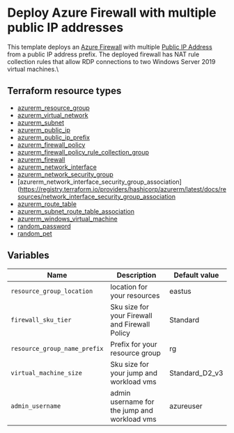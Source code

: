# Deploy Azure Firewall with multiple public IP addresses

This template deploys an [Azure Firewall](https://registry.terraform.io/providers/hashicorp/azurerm/latest/docs/resources/firewall) with multiple [Public IP Address](https://registry.terraform.io/providers/hashicorp/azurerm/latest/docs/resources/public_ip) from a public IP address prefix. The deployed firewall has NAT rule collection rules that allow RDP connections to two Windows Server 2019 virtual machines.\

## Terraform resource types

- [azurerm_resource_group](https://registry.terraform.io/providers/hashicorp/azurerm/latest/docs/resources/resource_group)
- [azurerm_virtual_network](https://registry.terraform.io/providers/hashicorp/azurerm/latest/docs/resources/virtual_network)
- [azurerm_subnet](https://registry.terraform.io/providers/hashicorp/azurerm/latest/docs/resources/subnet)
- [azurerm_public_ip](https://registry.terraform.io/providers/hashicorp/azurerm/latest/docs/resources/public_ip)
- [azurerm_public_ip_prefix](https://registry.terraform.io/providers/hashicorp/azurerm/latest/docs/resources/public_ip_prefix)
- [azurerm_firewall_policy](https://registry.terraform.io/providers/hashicorp/azurerm/latest/docs/resources/firewall_policy)
- [azurerm_firewall_policy_rule_collection_group](https://registry.terraform.io/providers/hashicorp/azurerm/latest/docs/resources/firewall_policy_rule_collection_group)
- [azurerm_firewall](https://registry.terraform.io/providers/hashicorp/azurerm/latest/docs/resources/firewall)
- [azurerm_network_interface](https://registry.terraform.io/providers/hashicorp/azurerm/latest/docs/resources/network_interface)
- [azurerm_network_security_group](https://registry.terraform.io/providers/hashicorp/azurerm/latest/docs/resources/network_security_group)
- [azurerm_network_interface_security_group_association](https://registry.terraform.io/providers/hashicorp/azurerm/latest/docs/resources/network_interface_security_group_association
- [azurerm_route_table](https://registry.terraform.io/providers/hashicorp/azurerm/latest/docs/resources/route_table)
- [azurerm_subnet_route_table_association](https://registry.terraform.io/providers/hashicorp/azurerm/latest/docs/resources/subnet_route_table_association)
- [azurerm_windows_virtual_machine](https://registry.terraform.io/providers/hashicorp/azurerm/latest/docs/resources/windows_virtual_machine)
- [random_password](https://registry.terraform.io/providers/hashicorp/random/latest/docs/resources/password)
- [random_pet](https://registry.terraform.io/providers/hashicorp/random/latest/docs/resources/pet)

## Variables

| Name | Description | Default value |
|-|-|-|
| `resource_group_location`    | location for your resources                       | eastus         |
| `firewall_sku_tier`          | Sku size for your Firewall and Firewall Policy    | Standard       |
| `resource_group_name_prefix` | Prefix for your resource group                    | rg             |
| `virtual_machine_size`       | Sku size for your jump and workload vms           | Standard_D2_v3 |
| `admin_username`             | admin username for the jump and workload vms      | azureuser      |
